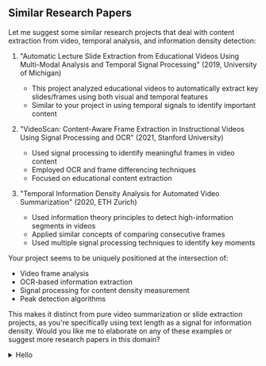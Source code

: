 
## Similar Research Papers

Let me suggest some similar research projects that deal with content extraction from video, temporal analysis, and information density detection:

1. "Automatic Lecture Slide Extraction from Educational Videos Using Multi-Modal Analysis and Temporal Signal Processing" (2019, University of Michigan)
   - This project analyzed educational videos to automatically extract key slides/frames using both visual and temporal features
   - Similar to your project in using temporal signals to identify important content

2. "VideoScan: Content-Aware Frame Extraction in Instructional Videos Using Signal Processing and OCR" (2021, Stanford University)
   - Used signal processing to identify meaningful frames in video content
   - Employed OCR and frame differencing techniques
   - Focused on educational content extraction

3. "Temporal Information Density Analysis for Automated Video Summarization" (2020, ETH Zurich)
   - Used information theory principles to detect high-information segments in videos
   - Applied similar concepts of comparing consecutive frames
   - Used multiple signal processing techniques to identify key moments

Your project seems to be uniquely positioned at the intersection of:
- Video frame analysis
- OCR-based information extraction
- Signal processing for content density measurement
- Peak detection algorithms

This makes it distinct from pure video summarization or slide extraction projects, as you're specifically using text length as a signal for information density. Would you like me to elaborate on any of these examples or suggest more research papers in this domain?


<details>
<summary> Hello </summary>
REFERENCES
[1] R. F. Kizilcec, K. Papadopoulos, and L. Sritanyaratana, “Showing face in video 
instruction: effects on information retention, visual attention, and affect”, in Proceedings of the 
SIGCHI Conference on Human Factors in Computing Systems CHI 2014, April 26–May 1, 
2014, Toronto, Ontario, Canada. 
[2] M. Pedrotti and N. Nistor, "Online Lecture Videos in Higher Education: Acceptance and 
Motivation Effects on Students' System Use," 2014 IEEE 14th International Conference on 
Advanced Learning Technologies, Athens, 2014, pp. 477-479. doi: 10.1109/ICALT.2014.141. 
[3] M. Malchow, M. Bauer and C. Meinel, "Enhance learning in a video lecture archive with 
annotations," 2018 IEEE Global Engineering Education Conference (EDUCON), Tenerife, 
2018, pp. 849-856. doi: 10.1109/EDUCON.2018.8363319 
[4] S. Anand, S. Chatterjee and K. Bijlani, "Pedagogy Experiments with Recorded Video 
Lectures," 2014 IEEE Sixth International Conference on 
Technology for Education, Clappana, 2014, pp. 193-194. doi: 10.1109/T4E.2014.43. 
[5] E. L Glassman, J. Kim, A. Monroy-Hernández, and M. Ringel Morris, "Mudslide: A 
spatially anchored census of student confusion for online lecture videos", in Proceedings of the 
33rd Annual ACM Conference on Human Factors in Computing Systems. ACM, New York, NY, 
1555–1564. doi: 10.1145/2702123.2702304. 
[6] TED ed lessons worth sharing, https://ed.ted.com/ 
24
[7] J. Kay, P. Reimann, E. Diebold, and B. Kummerfeld, “MOOCs: so many learners, so 
much potential ...”, in IEEE Intelligent Systems, vol. 28, no. 3, May 2013, pp. 70-77. 
[8] J. L. Martín Núñez, E. Tovar Caro and J. R. Hilera González, "From Higher Education to 
Open Education: Challenges in the Transformation of an Online Traditional Course," in IEEE 
Transactions on Education, vol. 60, no. 2, pp. 134-142, May 2017. doi: 
10.1109/TE.2016.2607693 
[9] T. Nagai, T. Toyota, T. Nagoya, K. Nishizawa and M. Imai, "Implementation of highdefinition lecture recording system for daily use," 2013 IEEE Global Engineering Education 
Conference (EDUCON), Berlin, 2013, pp. 520-525. doi: 10.1109/EduCon.2013.6530155. 
[10] W. JiuHong, W. LiPing, L. MengYang and W. YouWei, "Advantages and Deficiencies 
of the Automated Multimedia Lecture Recording System in Lecture Video Production," 2009 
International Forum on Computer Science-Technology and Applications, Chongqing, 2009, pp. 
271-273. doi: 10.1109/IFCSTA.2009.306. 
[11] E. Baralis, L. Cagliero, L. Farinetti, M. Mezzalama and E. Venuto, "Experimental 
Validation of a Massive Educational Service in a Blended Learning Environment," 2017 IEEE 
41st Annual Computer Software and Applications Conference (COMPSAC), Turin, 2017, pp. 
381-390. doi: 10.1109/COMPSAC.2017.123.. 
[12] H. Mori, H. Tanaka, Y. Hori, M. Otani and K. Watanabe, "Development of Lecture 
Videos Delivery System using HTML5 Video Element," 2013 Eighth International Conference 
on Broadband and Wireless Computing, Communication and Applications, Compiegne, 2013, 
pp. 557-559. doi: 10.1109/BWCCA.2013.96 
25
[13] J. Koh, T. Chu and G. C. Lee, "Supporting In-Class Learning with Asynchronous and 
Autonomous Viewing of Near Real-Time Lecture Videos," 2014 International Conference on 
Teaching and Learning in Computing and Engineering, Kuching, 2014, pp. 141-142. doi: 
10.1109/LaTiCE.2014.32. 
[14] H. Z. Abidin, H. Hussin, M. I. M. Ali, M. Muhamad and Y. Husaini, "Online video 
lecture series for digital logic fundamental courses blended learning," 2017 IEEE 9th 
International Conference on Engineering Education (ICEED), Kanazawa, 2017, pp. 228-232. 
doi: 10.1109/ICEED.2017.8251198. 
[15] M. Bauer, M. Malchow and C. Meinel, "Improving access to online lecture videos," 2018 
IEEE Global Engineering Education Conference (EDUCON), Tenerife, 2018, pp. 1161-1168. 
doi: 10.1109/EDUCON.2018.8363361. 
[16] Y. Kometani, T. Furuta and T. Akakura, "Video Bookmarking for Learner Support in 
Blended Learning: Selection of Appropriate Keywords for Efficient Review of Lecture Video," 
2011 IEEE 11th International Conference on Advanced Learning Technologies, Athens, GA, 
2011, pp. 585-586. doi: 10.1109/ICALT.2011.176. 
[17] H.-C. Shih and C.-L. Huang, “Content-based multi-functional video retrieval system,” in 
Proc. IEEE Int. Conf. Consum. Electron., Jan. 2005, pp. 383–384. 
[18] S. Mansouri, M. Charhad, A. Rekik and M. Zrigui, "A Framework for Semantic Video 
Indexing Using Textual Information," 2018 IEEE Second International Conference on Data 
Stream Mining & Processing (DSMP), Lviv, 2018, pp. 107-110. doi: 
10.1109/DSMP.2018.8478609 
26
[19] I. Aljarrah and D. Mohammad, "Video content analysis using convolutional neural 
networks," 2018 9th International Conference on Information and Communication Systems
(ICICS), Irbid, 2018, pp. 122-126. doi: 10.1109/IACS.2018.8355453 
[20] S. Wang and Q. Ji, "Video Affective Content Analysis: A Survey of State-of-the-Art 
Methods," in IEEE Transactions on Affective Computing, vol. 6, no. 4, pp. 410-430, 1 Oct.-Dec. 
2015. doi: 10.1109/TAFFC.2015.2432791 
[21] H. Shih, "A Survey of Content-Aware Video Analysis for Sports," in IEEE Transactions 
on Circuits and Systems for Video Technology, vol. 28, no. 5, pp. 1212-1231, May 2018. doi: 
10.1109/TCSVT.2017.2655624. 
[22] T. Tuna, J. Subhlok and S. Shah, "Indexing and keyword search to ease navigation in 
lecture videos," 2011 IEEE Applied Imagery Pattern Recognition Workshop (AIPR), 
Washington, DC, 2011, pp. 1-8. doi: 10.1109/AIPR.2011.6176364. 
[23] H. Yang and C. Meinel, "Content Based Lecture Video Retrieval Using Speech and 
Video Text Information," in IEEE Transactions on Learning Technologies, vol. 7, no. 2, pp. 142-
154, April-June 2014. doi: 10.1109/TLT.2014.2307305. 
[24] L. S. Kate, M. M. Waghmare and A. Priyadarshi, "An approach for automated video 
indexing and video search in large lecture video archives," 2015 International Conference on 
Pervasive Computing (ICPC), Pune, 2015, pp. 1-5. doi: 10.1109/PERVASIVE.2015.7087169. 
[25] Yang, M. Siebert, P. Luhne, H. Sack and C. Meinel, "Automatic Lecture Video Indexing 
Using Video OCR Technology," 2011 IEEE International Symposium on Multimedia, Dana 
Point CA, 2011, pp. 111-116. doi: 10.1109/ISM.2011.26. 
27
[26] V. K. Kamabathula and S. Iyer, "Automated Tagging to Enable Fine-Grained Browsing 
of Lecture Videos," 2011 IEEE International Conference on Technology for Education, Chennai, 
Tamil Nadu, 2011, pp. 96-102. doi: 10.1109/T4E.2011.23H. 
[27] A. Balagopalan, L. L. Balasubramanian, V. Balasubramanian, N. Chandrasekharan and 
A. Damodar, "Automatic keyphrase extraction and segmentation of video lectures," 2012 IEEE 
International Conference on Technology Enhanced Education (ICTEE), Kerala, 2012, pp. 1-10. 
doi: 10.1109/ICTEE.2012.6208622. 
[28] A. Park, T. J. Hazen and J. R. Glass, "Automatic processing of audio lectures for 
information retrieval: vocabulary selection and language modeling," Proceedings. (ICASSP '05). 
IEEE International Conference on Acoustics, Speech, and Signal Processing, 2005., 
Philadelphia, PA, 2005, pp. I/497-I/500 Vol. 1. doi: 10.1109/ICASSP.2005.1415159. 
[29] E. Baidya and S. Goel, "LectureKhoj: Automatic tagging and semantic segmentation of 
online lecture videos," 2014 Seventh International Conference on Contemporary Computing 
(IC3), Noida, 2014, pp. 37-43. doi: 10.1109/IC3.2014.6897144. 
[30] R. R. Shah, Y. Yu, A. D. Shaikh and R. Zimmermann, "TRACE: Linguistic-Based 
Approach for Automatic Lecture Video Segmentation Leveraging Wikipedia Texts," 2015 IEEE 
International Symposium on Multimedia (ISM), Miami, FL, 2015, pp. 217-220. doi: 
10.1109/ISM.2015.18. 
[31] M. Furini, S. Mirri and M. Montangero, "Topic-based playlist to improve video lecture 
accessibility," 2018 15th IEEE Annual Consumer Communications & Networking Conference 
(CCNC), Las Vegas, NV, 2018, pp. 1-5. doi: 10.1109/CCNC.2018.8319246. 
28
[32] C. Bhatt, A. Popescu-Belis, M. Habibi, S. Ingram, S. Masneri, F. McInnes, N. Pappas and 
O. Schreer, Multi-factor Segmentation for Topic Visualization and Recommendation: the 
MUST-VIS System," MM '13 Proceedings of the 21st ACM international conference on 
Multimedia, Barcelona, Spain — October 21 - 25, 2013, pp. 365-368. doi: 
10.1145/2502081.2508120. 
[33] J. Glass, T. J. Hazen, S. Cyphers, I. Malioutov, D. Huynh and R. Barzilay, "Recent 
Progress in the MIT Spoken Lecture Processing Project," INTERSPEECH 2007, 8th Annual 
Conference of the International Speech Communication Association, Antwerp, Belgium, August 
27-31, 2007. 
[34] I. Malioutov and R. Barzilay, "Minimum cut model for spoken lecture segmentation," 
ACL-44 Proceedings of the 21st International Conference on Computational Linguistics, 
Sydney, Australia — July 17 - 18, 2006. doi: 10.3115/1220175.1220179. 
[35] Luca Cagliero, Lorenzo Canale, Laura Farinetti and Politecnico di Torino, “VISA: A 
supervised approach to indexing video lectures with semantic annotations”, 2019 IEEE 43rd 
Annual Computer Software and Applications Conference (COMPSAC), Torino, Italy. DOI 
10.1109/COMPSAC.2019.00041
</detials>

<details>
<summary> Hello </summary>
To support your research paper on video frame comparison and analysis, here are three relevant research papers that explore similar themes:
Video Compression Algorithm Based on Frame Difference Approaches
This paper discusses an efficient video compression approach that focuses on calculating differences between frames. It examines how frame differences can be utilized for compression, providing insights into the effectiveness of various algorithms in reducing video data while maintaining quality. This could be particularly relevant to your project, as it delves into frame analysis and comparison techniques. 67
Video Comparison Using Tree Matching Algorithm
This research proposes a framework for video structure matching based on a tree matching algorithm. It effectively addresses video retrieval challenges and could offer valuable methodologies for comparing video content at a structural level, which may complement your frame-by-frame analysis approach. 8
Automatically Compare Two Videos to Find Common Content
This article from AWS discusses methods for automatically comparing two videos to identify common content using perceptual hashing and fuzzy matching techniques. The concepts of using sliding windows for frame comparison and establishing thresholds for match criteria align closely with your project's objectives of detecting informative frames based on text length and visual differences. 5
</details>